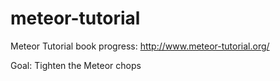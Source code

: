 # meteor-tutorial
Meteor Tutorial book progress: http://www.meteor-tutorial.org/

Goal: Tighten the Meteor chops
